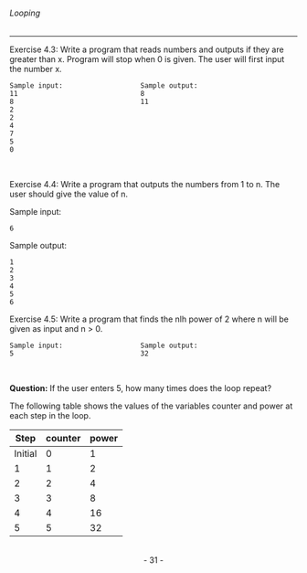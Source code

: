 ###### Looping
---

Exercise 4.3: Write a program that reads numbers and outputs if they are greater
than x. Program will stop when 0 is given. The user will first input the number x.

```
Sample input:                   Sample output:
11                              8
8                               11
2
2
4
7
5
0
```

<br>

Exercise 4.4: Write a program that outputs the numbers from 1 to n. The user
should give the value of n.

Sample input:

```
6
```

Sample output:

```
1
2
3
4
5
6
```


Exercise 4.5: Write a program that finds the nlh power of 2 where n will be given
as input and n > 0.

```
Sample input:                   Sample output:
5                               32
```

<br>

**Question:** If the user enters 5, how many times does the loop repeat?

The following table shows the values of the variables counter and power at each step in the loop.

Step|counter|power
-|-|-
Initial|0|1
1|1|2
2|2|4
3|3|8
4|4|16
5|5|32

<br>

<center> - 31 - </center>

